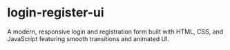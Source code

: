 # login-register-ui
A modern, responsive login and registration form built with HTML, CSS, and JavaScript featuring smooth transitions and animated UI.
